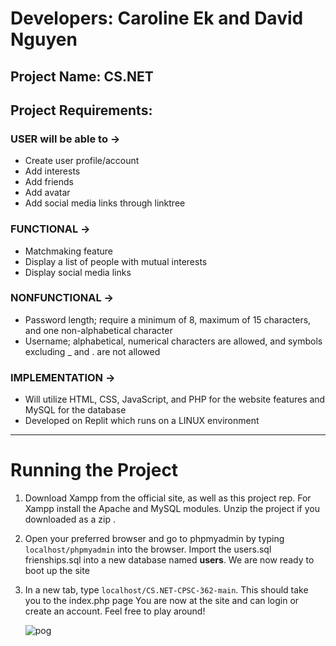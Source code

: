 # Developers: Caroline Ek and David Nguyen

## Project Name: CS.NET

## Project Requirements:

### USER will be able to ->
- Create user profile/account
- Add interests
- Add friends
- Add avatar
- Add social media links through linktree

### FUNCTIONAL ->
- Matchmaking feature
- Display a list of people with mutual interests
- Display social media links 

### NONFUNCTIONAL ->
- Password length; require a minimum of 8, maximum of 15 characters, and one non-alphabetical character
- Username; alphabetical, numerical characters are allowed, and symbols excluding _ and . are not allowed

### IMPLEMENTATION ->
- Will utilize HTML, CSS, JavaScript, and PHP for the website features and MySQL for the database
- Developed on Replit which runs on a LINUX environment

---

# Running the Project
1. Download Xampp from the official site, as well as this project rep. For Xampp install the Apache and MySQL modules. 
   Unzip the project if you downloaded as a zip .
2. Open your preferred browser and go to phpmyadmin by typing `localhost/phpmyadmin` into the browser.
   Import the users.sql frienships.sql into a new database named **users**. We are now ready to boot up the site
3. In a new tab, type `localhost/CS.NET-CPSC-362-main`. This should take you to the index.php page
   You are now at the site and can login or create an account. Feel free to play around!
   
   ![pog](https://media.tenor.com/EM9F4YsYvdMAAAAC/pogchamp-blow.gif)
